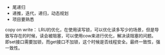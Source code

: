 * 尾递归
* 递推，迭代，递归，动态规划
* 项目要熟悉

copy on write： LRU的优化，在使用读写锁，可以优化读多写少的场景，但是导致写存在的时候，读会被阻塞，可以使用cow来进行优化，解决读阻塞的问题。
即set接口需要加锁，而get接口不加锁，这个时候是否线程安全。最终一致性，强一致性。
